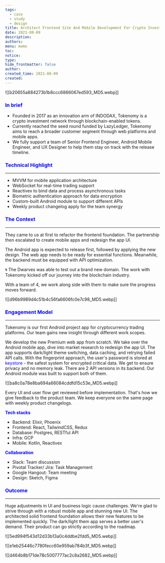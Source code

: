 ```yaml
---
tags:
  - case
  - study
  - design
title: Architect Frontend Site And Mobile Development For Crypto Investment Ecosystem
date: 2021-08-09
description: 
authors: 
menu: memo
toc: 
notice: 
type: 
hide_frontmatter: false
author: 
created_time: 2021-08-09
created:
---
```


![[b20655a884273b1b8ccc6866067ed593_MD5.webp]]

### <span style='color:blue'>In brief</span>

* Founded in 2017 as an innovation arm of INDODAX, Tokenomy is a crypto investment network through blockchain-enabled tokens.
* Currently reached the seed round funded by LazyLedger, Tokenomy aims to reach a broader customer segment through web platforms and mobile apps.
* We fully support a team of Senior Frontend Engineer, Android Mobile Engineer, and UX Designer to help them stay on track with the release timeline.

### <span style='color:blue'>Technical Highlight</span>

---

* MVVM for mobile application architecture
* WebSocket for real-time trading support
* Reactivex to bind data and process asynchronous tasks
* Biometric authentication approach for data encryption
* Custom-built Android module to support different APIs
* Weekly product changelog apply for the team synergy

### <span style='color:blue'>The Context</span>

---

They came to us at first to refactor the frontend foundation. The partnership then escalated to create mobile apps and redesign the app UI.

The Android app is expected to release first, followed by applying the new design. The web app needs to be ready for essential functions. Meanwhile, the backend must be equipped with API optimization. 


🌀 The Dwarves was able to test out a brand new domain. The work with Tokenomy kicked off our journey into the blockchain industry. 

With a team of 4, we work along side with them to make sure the progress moves forward. 


![[d96b9989d4c51b4c56fa6606fc0e7c98_MD5.webp]]


### <span style='color:blue'>Engagement Model</span>

---

Tokenomy is our first Android project app for cryptocurrency trading platforms. Our team gains new insight through different work scopes.

<!-- column_list 96b8da9a-82a7-4277-9982-ad4403edb5d0 -->

<!-- column 936d7164-1144-4d0d-9da1-a2d965add8f7 -->

We develop the new Premium web app from scratch. We take over the Android mobile app, dive into market research to redesign the app UI.
The app supports dark/light theme switching, data caching, and retrying failed API calls. With the fingerprint approach, the user's password is stored at <span style='color:blue'>keystore</span> - the safest system for encrypted critical data. We get to ensure privacy and no memory leak. There are 2 API versions in its backend. Our Android module was built to support both of them.

<!-- column b18d586a-88f6-45b9-ac9a-1c7732af2277 -->

![[ba8c0a78e8ba694a66084cddfd15c53e_MD5.webp]]

Every UI and user flow get reviewed before implementation. That's how we give feedback to the product team. We keep everyone on the same page with weekly product changelogs.

<!-- column_list a8bedcd9-5714-49e8-a9cf-037c130a3852 -->

<!-- column b8c3ef49-17a2-4d6e-9066-27aeb92cb5a3 -->

<span style='color:blue'>**Tech stacks**</span>

* Backend: Elixir, Phoenix
* Frontend: React, TailwindCSS, Redux
* Database: Postgres, RESTful API
* Infra: GCP
* Mobile: Kotlin, Reactivex

<!-- column 16c17827-2243-489b-9c0c-ec6700f8ab21 -->

<span style='color:blue'>**Collaboration**</span>

* Slack: Team discussion
* Pivotal Tracker/ Jira: Task Management
* Google Hangout: Team meeting
* Design: Sketch, Figma

### <span style='color:blue'>Outcome</span>

---

Huge adjustments in UI and business logic cause challenges. We're glad to strive through with a robust mobile app and stunning new UI.
The architected solid frontend foundation allows their new features to be implemented quickly. The dark/light them app serves a better user's demand. Their product can go strictly according to the roadmap.

<!-- column_list 81f694c6-4680-41b1-bc7f-cbc727eb09d5 -->

<!-- column 7bbbb572-eed3-46b3-b8fe-ba5fab91c6b2 -->

![[5ed994f543d12d33b13a0c4ddbe2fdd5_MD5.webp]]

<!-- column 4607766f-bb43-45eb-a9a9-03b121333d1f -->

![[e1eb25446c7780fecc60e959ab784b3f_MD5.webp]]


![[d464b8b171de78c5007777ac2c8a2682_MD5.webp]]




